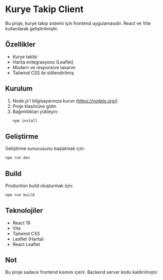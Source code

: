 # Kurye Takip Client

Bu proje, kurye takip sistemi için frontend uygulamasıdır. React ve Vite kullanılarak geliştirilmiştir.

## Özellikler

- Kurye takibi
- Harita entegrasyonu (Leaflet)
- Modern ve responsive tasarım
- Tailwind CSS ile stillendirilmiş

## Kurulum

1. Node.js'i bilgisayarınıza kurun (https://nodejs.org/)
2. Proje klasörüne gidin
3. Bağımlılıkları yükleyin:
   ```bash
   npm install
   ```

## Geliştirme

Geliştirme sunucusunu başlatmak için:
```bash
npm run dev
```

## Build

Production build oluşturmak için:
```bash
npm run build
```

## Teknolojiler

- React 19
- Vite
- Tailwind CSS
- Leaflet (Harita)
- React Leaflet

## Not

Bu proje sadece frontend kısmını içerir. Backend server kodu kaldırılmıştır.
